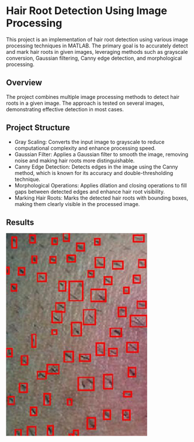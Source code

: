 # Hair Root Detection Using Image Processing
This project is an implementation of hair root detection using various image processing techniques in MATLAB. The primary goal is to accurately detect and mark hair roots in given images, leveraging methods such as grayscale conversion, Gaussian filtering, Canny edge detection, and morphological processing.

## Overview
The project combines multiple image processing methods to detect hair roots in a given image. The approach is tested on several images, demonstrating effective detection in most cases.

## Project Structure
- Gray Scaling: Converts the input image to grayscale to reduce computational complexity and enhance processing speed.
- Gaussian Filter: Applies a Gaussian filter to smooth the image, removing noise and making hair roots more distinguishable.
- Canny Edge Detection: Detects edges in the image using the Canny method, which is known for its accuracy and double-thresholding technique.
- Morphological Operations: Applies dilation and closing operations to fill gaps between detected edges and enhance hair root visibility.
- Marking Hair Roots: Marks the detected hair roots with bounding boxes, making them clearly visible in the processed image.

## Results
![Proje Logosu](results/sample1_result.PNG)
